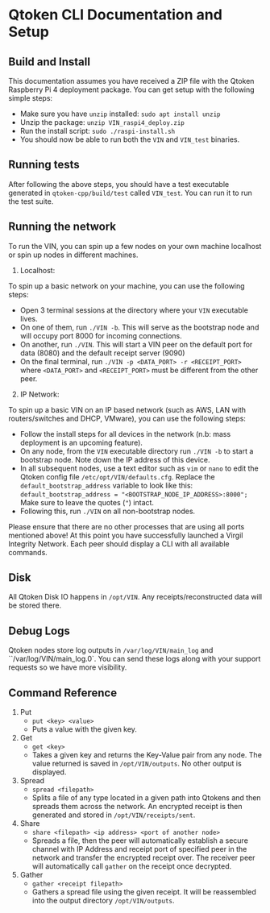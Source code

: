# Qtoken CLI Documentation and Setup

## Build and Install
This documentation assumes you have received a ZIP file with the Qtoken Raspberry Pi 4 deployment package. You can get setup with the following simple steps:

- Make sure you have `unzip` installed: `sudo apt install unzip`
- Unzip the package: `unzip VIN_raspi4_deploy.zip`
- Run the install script: `sudo ./raspi-install.sh`
- You should now be able to run both the `VIN` and `VIN_test` binaries.

## Running tests
After following the above steps, you should have a test executable generated in `qtoken-cpp/build/test` called `VIN_test`. You can run it to run the test suite.

## Running the network

To run the VIN, you can spin up a few nodes on your own machine localhost or spin up nodes in different machines.

1. Localhost:

To spin up a basic network on your machine, you can use the following steps:

- Open 3 terminal sessions at the directory where your `VIN` executable lives.
- On one of them, run `./VIN -b`. This will serve as the bootstrap node and will occupy port 8000 for incoming connections.
- On another, run `./VIN`. This will start a VIN peer on the default port for data (8080) and the default receipt server (9090)
- On the final terminal, run `./VIN -p <DATA_PORT> -r <RECEIPT_PORT>` where `<DATA_PORT>` and `<RECEIPT_PORT>` must be different from the other peer.


2. IP Network:

To spin up a basic VIN on an IP based network (such as AWS, LAN with routers/switches and DHCP, VMware), you can use the following steps:

- Follow the install steps for all devices in the network (n.b: mass deployment is an upcoming feature).
- On any node, from the `VIN` executable directory run `./VIN -b` to start a bootstrap node. Note down the IP address of this device.
- In all subsequent nodes, use a text editor such as `vim` or `nano` to edit the Qtoken config file `/etc/opt/VIN/defaults.cfg`. Replace the `default_bootstrap_address` variable to look like this:
   `default_bootstrap_address = "<BOOTSTRAP_NODE_IP_ADDRESS>:8000";`
    Make sure to leave the quotes (`"`) intact.
- Following this, run `./VIN` on all non-bootstrap nodes.

Please ensure that there are no other processes that are using all ports mentioned above! At this point you have successfully launched a Virgil Integrity Network. Each peer should display a CLI with all available commands.

## Disk
All Qtoken Disk IO happens in `/opt/VIN`. Any receipts/reconstructed data will be stored there.

## Debug Logs
Qtoken nodes store log outputs in `/var/log/VIN/main_log` and ``/var/log/VIN/main_log.0`. You can send these logs along with your support requests so we have more visibility.

## Command Reference

1. Put
   - `put <key> <value>`
   - Puts a value with the given key.
2. Get
   - `get <key>`
   - Takes a given key and returns the Key-Value pair from any node. The value returned is saved in `/opt/VIN/outputs`. No other output is displayed.
3. Spread
   - `spread <filepath>`
   - Splits a file of any type located in a given path into Qtokens and then spreads them across the network. An encrypted receipt is then generated and stored in `/opt/VIN/receipts/sent`.
4. Share
   -  `share <filepath> <ip address> <port of another node>`
   -  Spreads a file, then the peer will automatically establish a secure channel with IP Address and receipt port of specified peer in the network and transfer the encrypted receipt over. The receiver peer will automatically call `gather` on the receipt once decrypted.
5. Gather
   - `gather <receipt filepath>`
   - Gathers a spread file using the given receipt. It will be reassembled into the output directory `/opt/VIN/outputs`.
